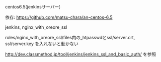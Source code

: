 centos6.5(jenkinsサーバー)

依存: https://github.com/matsu-chara/an-centos-6.5

jenkins, nginx_with_oreore_ssl

roles/nginx_with_oreore_ssl/files内の_htpasswdとssl/server.crt, ssl/server.key
を入れないと動かない

http://dev.classmethod.jp/tool/jenkins/jenkins_ssl_and_basic_auth/ を参照
